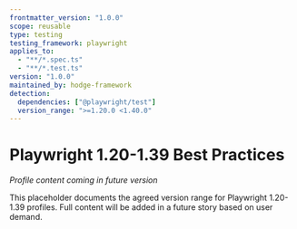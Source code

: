 ```yaml
---
frontmatter_version: "1.0.0"
scope: reusable
type: testing
testing_framework: playwright
applies_to:
  - "**/*.spec.ts"
  - "**/*.test.ts"
version: "1.0.0"
maintained_by: hodge-framework
detection:
  dependencies: ["@playwright/test"]
  version_range: ">=1.20.0 <1.40.0"
---
```


# Playwright 1.20-1.39 Best Practices

*Profile content coming in future version*

This placeholder documents the agreed version range for Playwright 1.20-1.39 profiles.
Full content will be added in a future story based on user demand.

